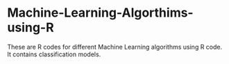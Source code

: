 # Machine-Learning-Algorthims-using-R

These are R codes for different Machine Learning algorithms using R code.
It contains classification models.
